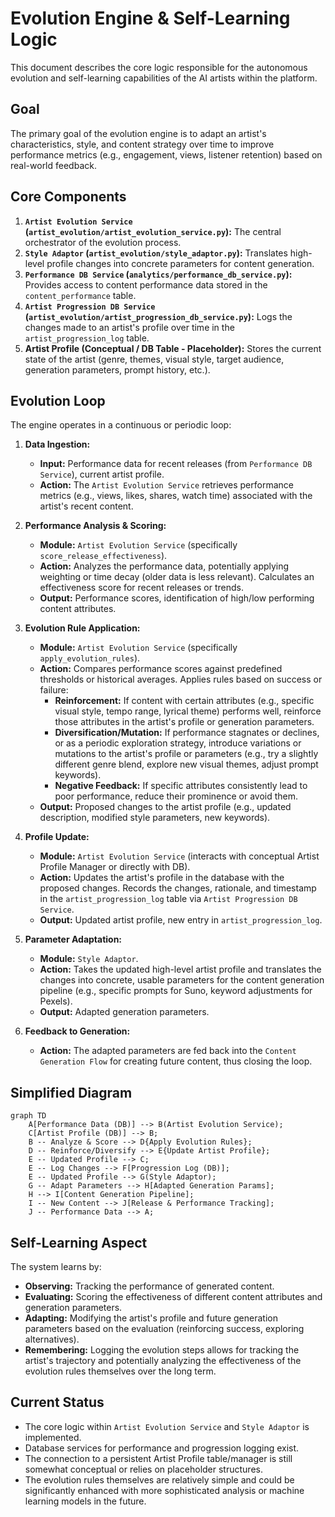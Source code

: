 # Evolution Engine & Self-Learning Logic

This document describes the core logic responsible for the autonomous evolution and self-learning capabilities of the AI artists within the platform.

## Goal

The primary goal of the evolution engine is to adapt an artist's characteristics, style, and content strategy over time to improve performance metrics (e.g., engagement, views, listener retention) based on real-world feedback.

## Core Components

1.  **`Artist Evolution Service` (`artist_evolution/artist_evolution_service.py`):** The central orchestrator of the evolution process.
2.  **`Style Adaptor` (`artist_evolution/style_adaptor.py`):** Translates high-level profile changes into concrete parameters for content generation.
3.  **`Performance DB Service` (`analytics/performance_db_service.py`):** Provides access to content performance data stored in the `content_performance` table.
4.  **`Artist Progression DB Service` (`artist_evolution/artist_progression_db_service.py`):** Logs the changes made to an artist's profile over time in the `artist_progression_log` table.
5.  **Artist Profile (Conceptual / DB Table - Placeholder):** Stores the current state of the artist (genre, themes, visual style, target audience, generation parameters, prompt history, etc.).

## Evolution Loop

The engine operates in a continuous or periodic loop:

1.  **Data Ingestion:**
    *   **Input:** Performance data for recent releases (from `Performance DB Service`), current artist profile.
    *   **Action:** The `Artist Evolution Service` retrieves performance metrics (e.g., views, likes, shares, watch time) associated with the artist's recent content.

2.  **Performance Analysis & Scoring:**
    *   **Module:** `Artist Evolution Service` (specifically `score_release_effectiveness`).
    *   **Action:** Analyzes the performance data, potentially applying weighting or time decay (older data is less relevant). Calculates an effectiveness score for recent releases or trends.
    *   **Output:** Performance scores, identification of high/low performing content attributes.

3.  **Evolution Rule Application:**
    *   **Module:** `Artist Evolution Service` (specifically `apply_evolution_rules`).
    *   **Action:** Compares performance scores against predefined thresholds or historical averages. Applies rules based on success or failure:
        *   **Reinforcement:** If content with certain attributes (e.g., specific visual style, tempo range, lyrical theme) performs well, reinforce those attributes in the artist's profile or generation parameters.
        *   **Diversification/Mutation:** If performance stagnates or declines, or as a periodic exploration strategy, introduce variations or mutations to the artist's profile or parameters (e.g., try a slightly different genre blend, explore new visual themes, adjust prompt keywords).
        *   **Negative Feedback:** If specific attributes consistently lead to poor performance, reduce their prominence or avoid them.
    *   **Output:** Proposed changes to the artist profile (e.g., updated description, modified style parameters, new keywords).

4.  **Profile Update:**
    *   **Module:** `Artist Evolution Service` (interacts with conceptual Artist Profile Manager or directly with DB).
    *   **Action:** Updates the artist's profile in the database with the proposed changes. Records the changes, rationale, and timestamp in the `artist_progression_log` table via `Artist Progression DB Service`.
    *   **Output:** Updated artist profile, new entry in `artist_progression_log`.

5.  **Parameter Adaptation:**
    *   **Module:** `Style Adaptor`.
    *   **Action:** Takes the updated high-level artist profile and translates the changes into concrete, usable parameters for the content generation pipeline (e.g., specific prompts for Suno, keyword adjustments for Pexels).
    *   **Output:** Adapted generation parameters.

6.  **Feedback to Generation:**
    *   **Action:** The adapted parameters are fed back into the `Content Generation Flow` for creating future content, thus closing the loop.

## Simplified Diagram

```mermaid
graph TD
    A[Performance Data (DB)] --> B(Artist Evolution Service);
    C[Artist Profile (DB)] --> B;
    B -- Analyze & Score --> D{Apply Evolution Rules};
    D -- Reinforce/Diversify --> E{Update Artist Profile};
    E -- Updated Profile --> C;
    E -- Log Changes --> F[Progression Log (DB)];
    E -- Updated Profile --> G(Style Adaptor);
    G -- Adapt Parameters --> H[Adapted Generation Params];
    H --> I[Content Generation Pipeline];
    I -- New Content --> J[Release & Performance Tracking];
    J -- Performance Data --> A;
```

## Self-Learning Aspect

The system learns by:

*   **Observing:** Tracking the performance of generated content.
*   **Evaluating:** Scoring the effectiveness of different content attributes and generation parameters.
*   **Adapting:** Modifying the artist's profile and future generation parameters based on the evaluation (reinforcing success, exploring alternatives).
*   **Remembering:** Logging the evolution steps allows for tracking the artist's trajectory and potentially analyzing the effectiveness of the evolution rules themselves over the long term.

## Current Status

*   The core logic within `Artist Evolution Service` and `Style Adaptor` is implemented.
*   Database services for performance and progression logging exist.
*   The connection to a persistent Artist Profile table/manager is still somewhat conceptual or relies on placeholder structures.
*   The evolution rules themselves are relatively simple and could be significantly enhanced with more sophisticated analysis or machine learning models in the future.
